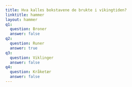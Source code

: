 ```yaml
---
title: Hva kalles bokstavene de brukte i vikingtiden?
linktitle: hammer
layout: hammer
q1:
  question: Broner
  answer: false
q2:
  question: Runer
  answer: true
q3:
  question: Viklinger
  answer: false
q4:
  question: Kråketær
  answer: false
---
```




